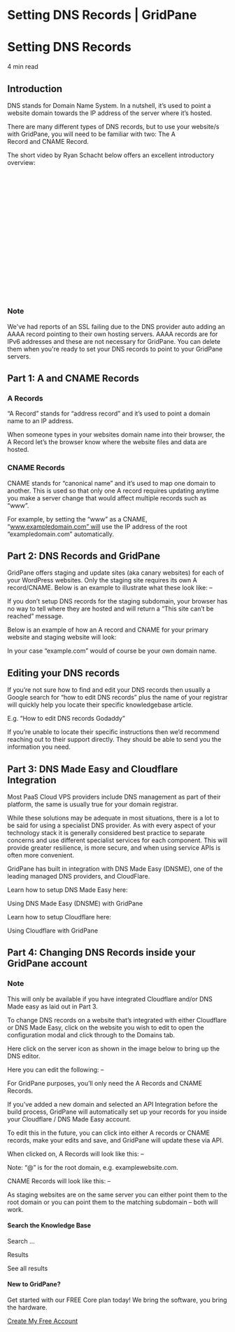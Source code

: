 # Setting DNS Records | GridPane

# Setting DNS Records

 

4 min read 

## Introduction

DNS stands for Domain Name System. In a nutshell, it’s used to point a website domain towards the IP address of the server where it’s hosted.

There are many different types of DNS records, but to use your website/s with GridPane, you will need to be familiar with two: The A Record and CNAME Record.

The short video by Ryan Schacht below offers an excellent introductory overview:

 

![](data:image/svg+xml,%3Csvg%20xmlns='http://www.w3.org/2000/svg'%20width='1023'%20height='575'%20viewBox='0%200%201023%20575'%3E%3C/svg%3E)

 

### Note

We've had reports of an SSL failing due to the DNS provider auto adding an AAAA record pointing to their own hosting servers. AAAA records are for IPv6 addresses and these are not necessary for GridPane. You can delete them when you're ready to set your DNS records to point to your GridPane servers.

## Part 1: A and CNAME Records

### A Records

“A Record” stands for “address record” and it’s used to point a domain name to an IP address.

When someone types in your websites domain name into their browser, the A Record let’s the browser know where the website files and data are hosted.

### CNAME Records

CNAME stands for “canonical name” and it’s used to map one domain to another. This is used so that only one A record requires updating anytime you make a server change that would affect multiple records such as “www”.

For example, by setting the “www” as a CNAME, “www.exampledomain.com” will use the IP address of the root “exampledomain.com” automatically.

## Part 2: DNS Records and GridPane

GridPane offers staging and update sites (aka canary websites) for each of your WordPress websites. Only the staging site requires its own A record/CNAME. Below is an example to illustrate what these look like: –

If you don’t setup DNS records for the staging subdomain, your browser has no way to tell where they are hosted and will return a “This site can’t be reached” message.

Below is an example of how an A record and CNAME for your primary website and staging website will look:

In your case “example.com” would of course be your own domain name.

## Editing your DNS records

If you’re not sure how to find and edit your DNS records then usually a Google search for “how to edit DNS records” plus the name of your registrar will quickly help you locate their specific knowledgebase article.

E.g. “How to edit DNS records Godaddy”

If you’re unable to locate their specific instructions then we’d recommend reaching out to their support directly. They should be able to send you the information you need.

## Part 3: DNS Made Easy and Cloudflare Integration

Most PaaS Cloud VPS providers include DNS management as part of their platform, the same is usually true for your domain registrar.

While these solutions may be adequate in most situations, there is a lot to be said for using a specialist DNS provider. As with every aspect of your technology stack it is generally considered best practice to separate concerns and use different specialist services for each component. This will provide greater resilience, is more secure, and when using service APIs is often more convenient.

GridPane has built in integration with DNS Made Easy (DNSME), one of the leading managed DNS providers, and CloudFlare.

Learn how to setup DNS Made Easy here:

Using DNS Made Easy (DNSME) with GridPane

Learn how to setup Cloudflare here:

Using Cloudflare with GridPane

## Part 4: Changing DNS Records inside your GridPane account

 

 

### Note

This will only be available if you have integrated Cloudflare and/or DNS Made easy as laid out in Part 3.

To change DNS records on a website that’s integrated with either Cloudflare or DNS Made Easy, click on the website you wish to edit to open the configuration modal and click through to the Domains tab.

Here click on the server icon as shown in the image below to bring up the DNS editor.

Here you can edit the following: –

For GridPane purposes, you’ll only need the A Records and CNAME Records.

If you’ve added a new domain and selected an API Integration before the build process, GridPane will automatically set up your records for you inside your Cloudflare / DNS Made Easy account.

To edit this in the future, you can click into either A records or CNAME records, make your edits and save, and GridPane will update these via API.

When clicked on, A Records will look like this: –

Note: “@” is for the root domain, e.g. examplewebsite.com.

CNAME Records will look like this: –

As staging websites are on the same server you can either point them to the root domain or you can point them to the matching subdomain – both will work.

 

 

#### Search the Knowledge Base

Search ...

 Results

See all results

#### New to GridPane?

Get started with our FREE Core plan today! We bring the software, you bring the hardware.

[Create My Free Account](https://gridpane.com/checkout/?plan=core)

